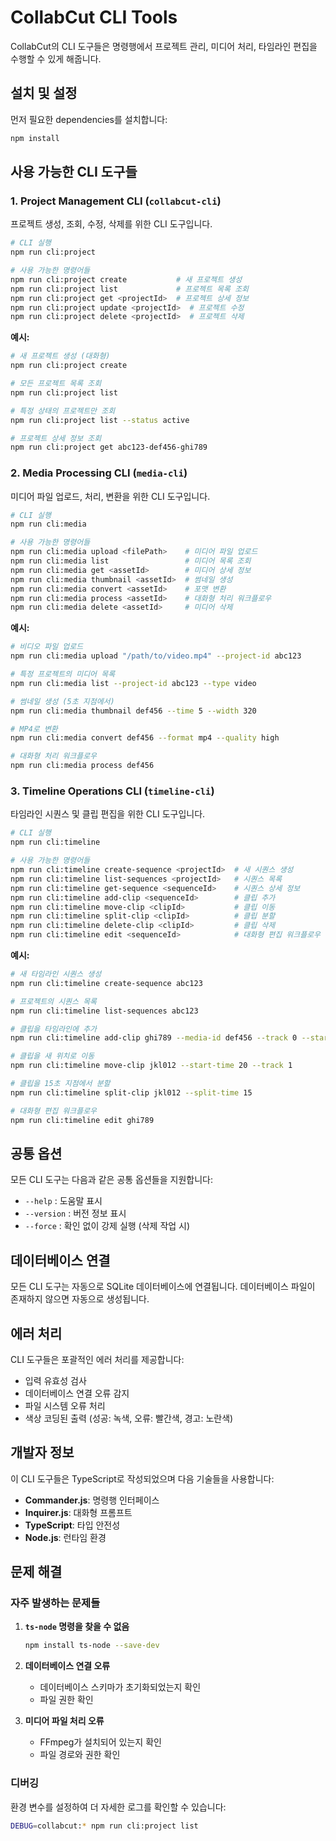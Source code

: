 # CollabCut CLI Tools

CollabCut의 CLI 도구들은 명령행에서 프로젝트 관리, 미디어 처리, 타임라인 편집을 수행할 수 있게 해줍니다.

## 설치 및 설정

먼저 필요한 dependencies를 설치합니다:

```bash
npm install
```

## 사용 가능한 CLI 도구들

### 1. Project Management CLI (`collabcut-cli`)

프로젝트 생성, 조회, 수정, 삭제를 위한 CLI 도구입니다.

```bash
# CLI 실행
npm run cli:project

# 사용 가능한 명령어들
npm run cli:project create           # 새 프로젝트 생성
npm run cli:project list             # 프로젝트 목록 조회
npm run cli:project get <projectId>  # 프로젝트 상세 정보
npm run cli:project update <projectId>  # 프로젝트 수정
npm run cli:project delete <projectId>  # 프로젝트 삭제
```

**예시:**

```bash
# 새 프로젝트 생성 (대화형)
npm run cli:project create

# 모든 프로젝트 목록 조회
npm run cli:project list

# 특정 상태의 프로젝트만 조회
npm run cli:project list --status active

# 프로젝트 상세 정보 조회
npm run cli:project get abc123-def456-ghi789
```

### 2. Media Processing CLI (`media-cli`)

미디어 파일 업로드, 처리, 변환을 위한 CLI 도구입니다.

```bash
# CLI 실행
npm run cli:media

# 사용 가능한 명령어들
npm run cli:media upload <filePath>    # 미디어 파일 업로드
npm run cli:media list                 # 미디어 목록 조회
npm run cli:media get <assetId>        # 미디어 상세 정보
npm run cli:media thumbnail <assetId>  # 썸네일 생성
npm run cli:media convert <assetId>    # 포맷 변환
npm run cli:media process <assetId>    # 대화형 처리 워크플로우
npm run cli:media delete <assetId>     # 미디어 삭제
```

**예시:**

```bash
# 비디오 파일 업로드
npm run cli:media upload "/path/to/video.mp4" --project-id abc123

# 특정 프로젝트의 미디어 목록
npm run cli:media list --project-id abc123 --type video

# 썸네일 생성 (5초 지점에서)
npm run cli:media thumbnail def456 --time 5 --width 320

# MP4로 변환
npm run cli:media convert def456 --format mp4 --quality high

# 대화형 처리 워크플로우
npm run cli:media process def456
```

### 3. Timeline Operations CLI (`timeline-cli`)

타임라인 시퀀스 및 클립 편집을 위한 CLI 도구입니다.

```bash
# CLI 실행
npm run cli:timeline

# 사용 가능한 명령어들
npm run cli:timeline create-sequence <projectId>  # 새 시퀀스 생성
npm run cli:timeline list-sequences <projectId>   # 시퀀스 목록
npm run cli:timeline get-sequence <sequenceId>    # 시퀀스 상세 정보
npm run cli:timeline add-clip <sequenceId>        # 클립 추가
npm run cli:timeline move-clip <clipId>           # 클립 이동
npm run cli:timeline split-clip <clipId>          # 클립 분할
npm run cli:timeline delete-clip <clipId>         # 클립 삭제
npm run cli:timeline edit <sequenceId>            # 대화형 편집 워크플로우
```

**예시:**

```bash
# 새 타임라인 시퀀스 생성
npm run cli:timeline create-sequence abc123

# 프로젝트의 시퀀스 목록
npm run cli:timeline list-sequences abc123

# 클립을 타임라인에 추가
npm run cli:timeline add-clip ghi789 --media-id def456 --track 0 --start-time 10

# 클립을 새 위치로 이동
npm run cli:timeline move-clip jkl012 --start-time 20 --track 1

# 클립을 15초 지점에서 분할
npm run cli:timeline split-clip jkl012 --split-time 15

# 대화형 편집 워크플로우
npm run cli:timeline edit ghi789
```

## 공통 옵션

모든 CLI 도구는 다음과 같은 공통 옵션들을 지원합니다:

- `--help` : 도움말 표시
- `--version` : 버전 정보 표시
- `--force` : 확인 없이 강제 실행 (삭제 작업 시)

## 데이터베이스 연결

모든 CLI 도구는 자동으로 SQLite 데이터베이스에 연결됩니다. 데이터베이스 파일이 존재하지 않으면 자동으로 생성됩니다.

## 에러 처리

CLI 도구들은 포괄적인 에러 처리를 제공합니다:

- 입력 유효성 검사
- 데이터베이스 연결 오류 감지
- 파일 시스템 오류 처리
- 색상 코딩된 출력 (성공: 녹색, 오류: 빨간색, 경고: 노란색)

## 개발자 정보

이 CLI 도구들은 TypeScript로 작성되었으며 다음 기술들을 사용합니다:

- **Commander.js**: 명령행 인터페이스
- **Inquirer.js**: 대화형 프롬프트
- **TypeScript**: 타입 안전성
- **Node.js**: 런타임 환경

## 문제 해결

### 자주 발생하는 문제들

1. **`ts-node` 명령을 찾을 수 없음**

   ```bash
   npm install ts-node --save-dev
   ```

2. **데이터베이스 연결 오류**
   - 데이터베이스 스키마가 초기화되었는지 확인
   - 파일 권한 확인

3. **미디어 파일 처리 오류**
   - FFmpeg가 설치되어 있는지 확인
   - 파일 경로와 권한 확인

### 디버깅

환경 변수를 설정하여 더 자세한 로그를 확인할 수 있습니다:

```bash
DEBUG=collabcut:* npm run cli:project list
```
